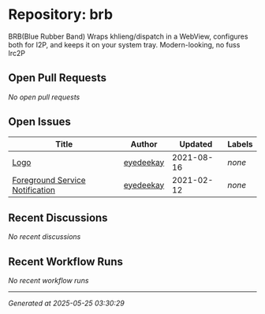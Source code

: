 # Repository: brb

BRB(Blue Rubber Band) Wraps khlieng/dispatch in a WebView, configures both for I2P, and keeps it on your system tray. Modern-looking, no fuss Irc2P

## Open Pull Requests


*No open pull requests*


## Open Issues


| Title | Author | Updated | Labels |
|-------|--------|---------|--------|
| [Logo](https://github.com/eyedeekay/brb/issues/5) | [eyedeekay](https://github.com/eyedeekay) | 2021-08-16 | *none* |
| [Foreground Service Notification](https://github.com/eyedeekay/brb/issues/2) | [eyedeekay](https://github.com/eyedeekay) | 2021-02-12 | *none* |



## Recent Discussions


*No recent discussions*


## Recent Workflow Runs


*No recent workflow runs*


---
*Generated at 2025-05-25 03:30:29*
